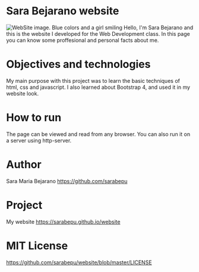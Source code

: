 # Sara Bejarano website
![WebSite image. Blue colors and a girl smiling](https://i.imgur.com/mNIXqRy.png)
Hello, I'm Sara Bejarano and this is the website I developed for the Web Development class. In this page you can know some proffesional and personal facts about me.

# Objectives and technologies
My main purpose with this project was to learn the basic techniques of html, css and javascript. I also learned about Bootstrap 4, and used it in my website look.

# How to run
The page can be viewed and read from any browser. You can also run it on a server using http-server.

# Author
Sara Maria Bejarano
https://github.com/sarabepu
# Project
My website
https://sarabepu.github.io/website

# MIT License
https://github.com/sarabepu/website/blob/master/LICENSE
